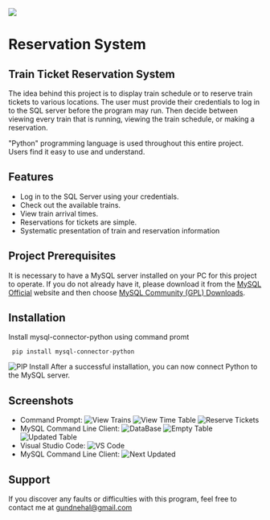 ![](https://komarev.com/ghpvc/?username=Python-Assignment&style=plastic&label=Repository+Views)
# Reservation System
## Train Ticket Reservation System

The idea behind this project is to display train schedule or to reserve train tickets to various locations. The user must provide their credentials to log in to the SQL server before the program may run. Then decide between viewing every train that is running, viewing the train schedule, or making a reservation. 

"Python" programming language is used throughout this entire project. Users find it easy to use and understand.

## Features

- Log in to the SQL Server using your credentials.
- Check out the available trains.
- View train arrival times.
- Reservations for tickets are simple.
- Systematic presentation of train and reservation information


## Project Prerequisites

It is necessary to have a MySQL server installed on your PC for this project to operate. If you do not already have it, please download it from the [MySQL Official](https://www.mysql.com/downloads/) website and then choose [MySQL Community (GPL) Downloads](https://dev.mysql.com/downloads/).

## Installation
Install mysql-connector-python using command promt
```
 pip install mysql-connector-python
```
![PIP Install](https://user-images.githubusercontent.com/108085377/178277577-634b654f-5606-4f23-9445-24c11e067a91.JPG)
After a successful installation, you can now 
connect Python to the MySQL server.

## Screenshots
- Command Prompt:
![View Trains](https://user-images.githubusercontent.com/108085377/178270888-1f556ce8-8388-4d5e-b27c-6d657b31bea9.JPG)
![View Time Table](https://user-images.githubusercontent.com/108085377/178271926-4d17941e-95dc-4e04-85e8-699d73ba13e4.JPG)
![Reserve Tickets](https://user-images.githubusercontent.com/108085377/178271128-f787d4a0-5c89-4d90-9f32-7ed29d0f48a9.JPG)
- MySQL Command Line Client:
![DataBase](https://user-images.githubusercontent.com/108085377/178271387-755950ef-9934-4b97-9baf-e4693c5a9bfd.JPG)
![Empty Table](https://user-images.githubusercontent.com/108085377/178271412-854947fa-5403-402e-b969-3a8302c7d600.JPG)
![Updated Table](https://user-images.githubusercontent.com/108085377/178271434-476668cb-5657-47a9-95e2-00170b294b99.JPG)
- Visual Studio Code:
![VS Code](https://user-images.githubusercontent.com/108085377/178274051-72413ce5-0791-4104-a4d6-cf82ab232295.JPG)
- MySQL Command Line Client:
![Next Updated](https://user-images.githubusercontent.com/108085377/178274139-d625d4fa-cea3-4265-adb9-0d0127644bd6.JPG)


## Support

If you discover any faults or difficulties with this program, feel free to contact me at gundnehal@gmail.com
